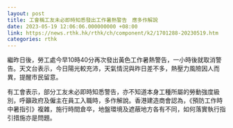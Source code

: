 ```yaml
---
layout: post
title: 工會稱工友未必即時知悉發出工作暑熱警告　應多作解說
date: 2023-05-19 12:06:06.000000000 +08:00
link: https://news.rthk.hk/rthk/ch/component/k2/1701288-20230519.htm
categories: rthk
---
```


繼昨日後，勞工處今早10時40分再次發出黃色工作暑熱警告，一小時後就取消警告。天文台表示，今日陽光較充沛，天氣情況與昨日差不多，熱壓力風險因人而異，提醒市民留意。

有工會表示，部分工友未必即時知悉警告，亦不知道本身工種所屬的勞動強度級別，呼籲政府及僱主在員工入職時，多作解說。香港建造商會認為，《預防工作時中暑指引》複雜，施行時間倉卒，地盤環境及遮蔽地方各有不同，如何落實執行指引措施亦是問題。
